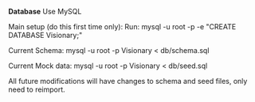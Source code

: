 **Database**
Use MySQL

Main setup (do this first time only):
Run:
mysql -u root -p -e "CREATE DATABASE Visionary;"

Current Schema:
mysql -u root -p Visionary < db/schema.sql

Current Mock data:
mysql -u root -p Visionary < db/seed.sql

All future modifications will have changes to schema and seed files, only need to reimport.